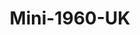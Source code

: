 ---
    title: Mini-1960-UK
    slug: Mini-1960-UK
    description:
    code: Mini-1960-UK
    image: https://cmdiy-archive.s3.us-east-1.amazonaws.com/adverts/images/Mini-1960-UK.jpeg
    download: https://cmdiy-archive.s3.us-east-1.amazonaws.com/adverts/documents/Mini-1960-UK.pdf
---